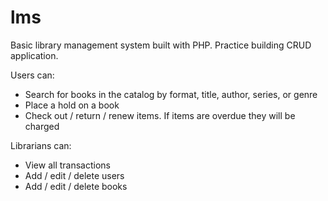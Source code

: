 # lms
Basic library management system built with PHP. 
Practice building CRUD application. 

Users can:
- Search for books in the catalog by format, title, author, series, or genre
- Place a hold on a book
- Check out / return / renew items. If items are overdue they will be charged

Librarians can:
- View all transactions
- Add / edit / delete users
- Add / edit / delete books 
